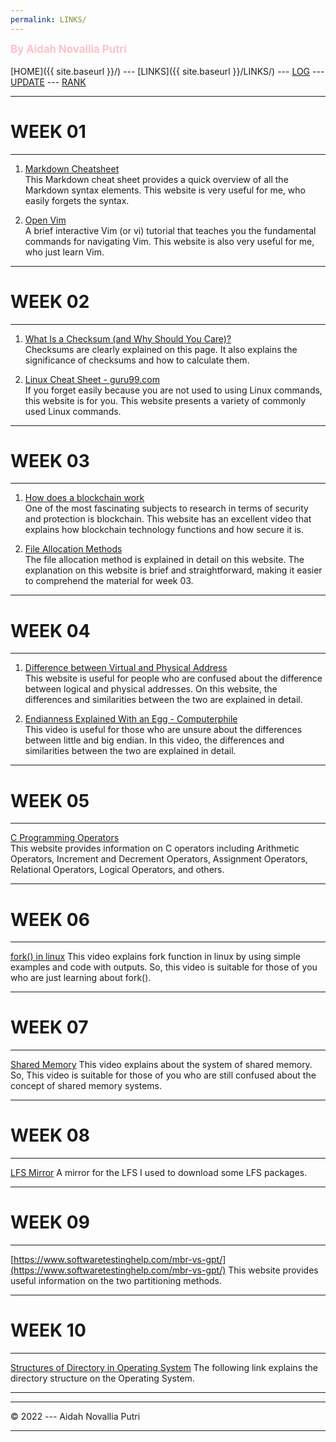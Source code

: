 ```yaml
---
permalink: LINKS/
---
```

<span style="color:pink; font-weight:bold; font-size:larger;">By Aidah Novallia Putri</span>
<br><br>
[HOME]({{ site.baseurl }}/) ---
[LINKS]({{ site.baseurl }}/LINKS/) ---
[LOG](https://aidahputri.github.io/os222/TXT/mylog.txt) ---
[UPDATE](https://aidahputri.github.io/os222/TXT/myupdate.txt) ---
[RANK](https://aidahputri.github.io/os222/TXT/myrank.txt)
<br>
<hr>

# WEEK 01
---
1. [Markdown Cheatsheet](https://www.markdownguide.org/cheat-sheet/)<br>
This Markdown cheat sheet provides a quick overview of all the Markdown syntax elements. This website is very useful for me, who easily forgets the syntax. 

2. [Open Vim](https://www.openvim.com/)<br/>
A brief interactive Vim (or vi) tutorial that teaches you the fundamental commands for navigating Vim. This website is also very useful for me, who just learn Vim. 

<hr>

# WEEK 02
---
1. [What Is a Checksum (and Why Should You Care)?](https://www.howtogeek.com/363735/what-is-a-checksum-and-why-should-you-care/)<br>
Checksums are clearly explained on this page. It also explains the significance of checksums and how to calculate them.

2. [Linux Cheat Sheet - guru99.com](https://www.guru99.com/linux-commands-cheat-sheet.html)<br/>
If you forget easily because you are not used to using Linux commands, this website is for you. This website presents a variety of commonly used Linux commands. 

<hr>

# WEEK 03
---
1. [How does a blockchain work](https://www.youtube.com/watch?v=SSo_EIwHSd4) <br>
One of the most fascinating subjects to research in terms of security and protection is blockchain. This website has an excellent video that explains how blockchain technology functions and how secure it is.

2. [File Allocation Methods](https://www.geeksforgeeks.org/file-allocation-methods/) <br>
The file allocation method is explained in detail on this website. The explanation on this website is brief and straightforward, making it easier to comprehend the material for week 03.

<hr>

# WEEK 04
---
1. [Difference between Virtual and Physical Address](https://www.javatpoint.com/virtual-vs-physical-address)<br>
This website is useful for people who are confused about the difference between logical and physical addresses. On this website, the differences and similarities between the two are explained in detail.

2. [Endianness Explained With an Egg - Computerphile](https://www.youtube.com/watch?v=NcaiHcBvDR4) <br>
This video is useful for those who are unsure about the differences between little and big endian. In this video, the differences and similarities between the two are explained in detail.

<hr>

# WEEK 05
---
[C Programming Operators](https://www.programiz.com/c-programming/c-operators)<br>
This website provides information on C operators including Arithmetic Operators, Increment and Decrement Operators, Assignment Operators, Relational Operators, Logical Operators, and others.

<hr>

# WEEK 06
---
[fork() in linux](https://www.youtube.com/watch?v=CaWgJIbwb-4)
This video explains fork function in linux by using simple examples and code with outputs. So, this video is suitable for those of you who are just learning about fork().

<hr>

# WEEK 07
---
[Shared Memory](https://youtu.be/uHtzOFwgD74)
This video explains about the system of shared memory. So, This video is suitable for those of you who are still confused about the concept of shared memory systems.

<hr>

# WEEK 08
---
[LFS Mirror](https://mirrors.ustc.edu.cn/lfs/lfs-packages/11.2/)
A mirror for the LFS I used to download some LFS packages.

<hr>

# WEEK 09
---
[https://www.softwaretestinghelp.com/mbr-vs-gpt/](https://www.softwaretestinghelp.com/mbr-vs-gpt/)
This website provides useful information on the two partitioning methods.

<hr>

# WEEK 10
---
[Structures of Directory in Operating System](https://www.geeksforgeeks.org/structures-of-directory-in-operating-system/)
The following link explains the directory structure on the Operating System.

<hr>

<hr>
© 2022 --- Aidah Novallia Putri
<hr>
